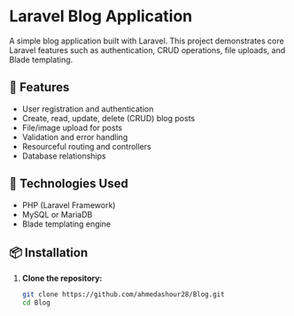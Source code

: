 
# Laravel Blog Application

A simple blog application built with Laravel. This project demonstrates core Laravel features such as authentication, CRUD operations, file uploads, and Blade templating.

## 🧰 Features

- User registration and authentication
- Create, read, update, delete (CRUD) blog posts
- File/image upload for posts
- Validation and error handling
- Resourceful routing and controllers
- Database relationships

## 🚀 Technologies Used

- PHP (Laravel Framework)
- MySQL or MariaDB
- Blade templating engine


## 📦 Installation

1. **Clone the repository:**

   ```bash
   git clone https://github.com/ahmedashour28/Blog.git
   cd Blog
